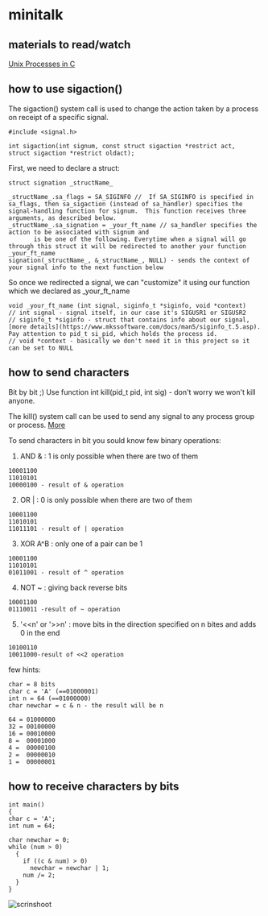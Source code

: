 # minitalk

## materials to read/watch
[Unix Processes in C](https://www.youtube.com/playlist?list=PLfqABt5AS4FkW5mOn2Tn9ZZLLDwA3kZUY)

## how to use sigaction()

The sigaction() system call is used to change the action taken by a process on receipt of a specific signal.
```
#include <signal.h>

int sigaction(int signum, const struct sigaction *restrict act,
struct sigaction *restrict oldact);
```
                     
First, we need to declare a struct:
```
struct signation _structName_

_structName_.sa_flags = SA_SIGINFO //  If SA_SIGINFO is specified in sa_flags, then sa_sigaction (instead of sa_handler) specifies the signal-handling function for signum.  This function receives three arguments, as described below.
_structName_.sa_signation = _your_ft_name // sa_handler specifies the action to be associated with signum and
       is be one of the following. Everytime when a signal will go through this struct it will be redirected to another your function _your_ft_name
signation(_structName_, &_structName_, NULL) - sends the context of your signal info to the next function below

```

So once we redirected a signal, we can "customize" it using our function which we declared as _your_ft_name
```
void _your_ft_name (int signal, siginfo_t *siginfo, void *context) 
// int signal - signal itself, in our case it's SIGUSR1 or SIGUSR2
// siginfo_t *siginfo - struct that contains info about our signal, [more details](https://www.mkssoftware.com/docs/man5/siginfo_t.5.asp). Pay attention to pid_t si_pid, which holds the process id. 
// void *context - basically we don't need it in this project so it can be set to NULL

```

## how to send characters
Bit by bit ;) 
Use function int kill(pid_t pid, int sig) - don't worry we won't kill anyone. 

The kill() system call can be used to send any signal to any process group or process. [More](https://man7.org/linux/man-pages/man2/kill.2.html)

To send characters in bit you sould know few binary operations:
1. AND  & : 1 is only possible when there are two of them
```
10001100
11010101
10000100 - result of & operation
```
2. OR  | : 0 is only possible when there are two of them
```
10001100
11010101
11011101 - result of | operation
```
3. XOR A^B : only one of a pair can be 1
```
10001100
11010101
01011001 - result of ^ operation
```
4. NOT ~ : giving back reverse bits
```
10001100
01110011 -result of ~ operation
```
5. '<<n' or '>>n' : move bits in the direction specified on n bites and adds 0 in the end
```
10100110
10011000-result of <<2 operation
```

few hints: 
```
char = 8 bits
char c = 'A' (==01000001)
int n = 64 (==01000000)
char newchar = c & n - the result will be n
```

```
64 = 01000000
32 = 00100000
16 = 00010000
8 =  00001000
4 =  00000100
2 =  00000010
1 =  00000001
```

## how to receive characters by bits
```
int main()
{
char c = 'A';
int num = 64;

char newchar = 0;
while (num > 0)
  {
    if ((c & num) > 0)
      newchar = newchar | 1;
    num /= 2;
  }
}
```

![scrinshoot](IMG_6019.jpg)

